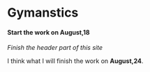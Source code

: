 # Gymanstics

#### Start the work on August,18

*Finish the header part of this site*

I think what I will finish the work on **August,24**.
